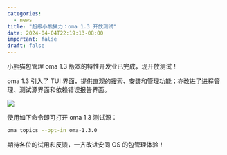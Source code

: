 ```yaml
---
categories:
  - news
title: "超级小熊猫力：oma 1.3 开放测试"
date: 2024-04-04T22:19:13-08:00
important: false
draft: false
---
```


小熊猫包管理 oma 1.3 版本的特性开发业已完成，现开放测试！

oma 1.3 引入了 TUI 界面，提供直观的搜索、安装和管理功能；亦改进了进程管理、测试源界面和依赖错误报告界面。

![](../imgs/oma1.3.jpg)

使用如下命令即可打开 oma 1.3 测试源：
```bash
oma topics --opt-in oma-1.3.0
```
期待各位的试用和反馈，一齐改进安同 OS 的包管理体验！